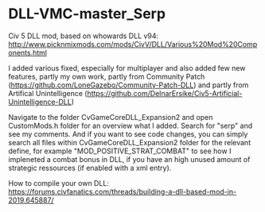 # DLL-VMC-master_Serp
 Civ 5 DLL mod, based on whowards DLL v94:  http://www.picknmixmods.com/mods/CivV/DLL/Various%20Mod%20Components.html

I added various fixed, especially for multiplayer and also added few new features, partly my own work, partly from Community Patch (https://github.com/LoneGazebo/Community-Patch-DLL) and partly from Artifical Unintelligence (https://github.com/DelnarErsike/Civ5-Artificial-Unintelligence-DLL)

Navigate to the folder CvGameCoreDLL_Expansion2 and open CustomMods.h folder for an overview what I added. Search for "serp" and see my comments. And if you want to see code changes, you can simply search all files within CvGameCoreDLL_Expansion2 folder for the relevant define, for example "MOD_POSITIVE_STRAT_COMBAT" to see how I impleneted a combat bonus in DLL, if you have an high unused amount of strategic ressources (if enabled with a xml entry).

How to compile your own DLL:
https://forums.civfanatics.com/threads/building-a-dll-based-mod-in-2019.645887/
